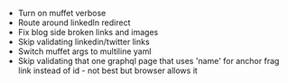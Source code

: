 * Turn on muffet verbose
* Route around linkedIn redirect
* Fix blog side broken links and images
* Skip validating linkedin/twitter links
* Switch muffet args to multiline yaml
* Skip validating that one graphql page that uses 'name' for anchor frag link instead of id - not best but browser allows it